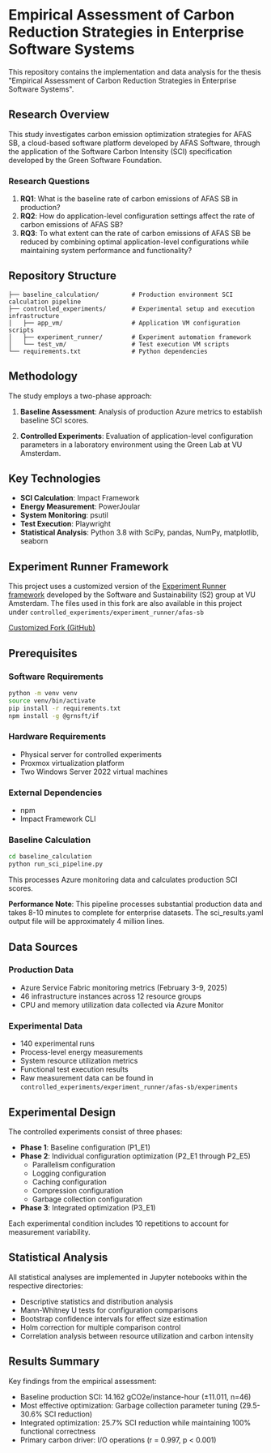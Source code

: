 # Empirical Assessment of Carbon Reduction Strategies in Enterprise Software Systems

This repository contains the implementation and data analysis for the thesis "Empirical Assessment of Carbon Reduction Strategies in Enterprise Software Systems".

## Research Overview

This study investigates carbon emission optimization strategies for AFAS SB, a cloud-based software platform developed by AFAS Software, through the application of the Software Carbon Intensity (SCI) specification developed by the Green Software Foundation.

### Research Questions

1. **RQ1**: What is the baseline rate of carbon emissions of AFAS SB in production?
2. **RQ2**: How do application-level configuration settings affect the rate of carbon emissions of AFAS SB?
3. **RQ3**: To what extent can the rate of carbon emissions of AFAS SB be reduced by combining optimal application-level configurations while maintaining system performance and functionality?

## Repository Structure

```
├── baseline_calculation/         # Production environment SCI calculation pipeline
├── controlled_experiments/       # Experimental setup and execution infrastructure
│   ├── app_vm/                   # Application VM configuration scripts
│   ├── experiment_runner/        # Experiment automation framework
│   └── test_vm/                  # Test execution VM scripts
└── requirements.txt              # Python dependencies
```

## Methodology

The study employs a two-phase approach:

1. **Baseline Assessment**: Analysis of production Azure metrics to establish baseline SCI scores.

2. **Controlled Experiments**: Evaluation of application-level configuration parameters in a laboratory environment using the Green Lab at VU Amsterdam.

## Key Technologies

- **SCI Calculation**: Impact Framework
- **Energy Measurement**: PowerJoular
- **System Monitoring**: psutil
- **Test Execution**: Playwright
- **Statistical Analysis**: Python 3.8 with SciPy, pandas, NumPy, matplotlib, seaborn

## Experiment Runner Framework

This project uses a customized version of the [Experiment Runner framework](https://github.com/S2-group/experiment-runner) developed by the Software and Sustainability (S2) group at VU Amsterdam. The files used in this fork are also available in this project under `controlled_experiments/experiment_runner/afas-sb`

[Customized Fork (GitHub)](https://github.com/rutgerkool/experiment-runner)

## Prerequisites

### Software Requirements

```bash
python -m venv venv
source venv/bin/activate
pip install -r requirements.txt
npm install -g @grnsft/if
```

### Hardware Requirements

- Physical server for controlled experiments
- Proxmox virtualization platform
- Two Windows Server 2022 virtual machines

### External Dependencies

- npm
- Impact Framework CLI

### Baseline Calculation

```bash
cd baseline_calculation
python run_sci_pipeline.py
```

This processes Azure monitoring data and calculates production SCI scores.

**Performance Note**: This pipeline processes substantial production data and takes 8-10 minutes to complete for enterprise datasets. The sci_results.yaml output file will be approximately 4 million lines.

## Data Sources

### Production Data
- Azure Service Fabric monitoring metrics (February 3-9, 2025)
- 46 infrastructure instances across 12 resource groups
- CPU and memory utilization data collected via Azure Monitor

### Experimental Data
- 140 experimental runs
- Process-level energy measurements
- System resource utilization metrics
- Functional test execution results
- Raw measurement data can be found in `controlled_experiments/experiment_runner/afas-sb/experiments`

## Experimental Design

The controlled experiments consist of three phases:

- **Phase 1**: Baseline configuration (P1_E1)
- **Phase 2**: Individual configuration optimization (P2_E1 through P2_E5)
  - Parallelism configuration
  - Logging configuration  
  - Caching configuration
  - Compression configuration
  - Garbage collection configuration
- **Phase 3**: Integrated optimization (P3_E1)

Each experimental condition includes 10 repetitions to account for measurement variability.

## Statistical Analysis

All statistical analyses are implemented in Jupyter notebooks within the respective directories:

- Descriptive statistics and distribution analysis
- Mann-Whitney U tests for configuration comparisons
- Bootstrap confidence intervals for effect size estimation
- Holm correction for multiple comparison control
- Correlation analysis between resource utilization and carbon intensity

## Results Summary

Key findings from the empirical assessment:

- Baseline production SCI: 14.162 gCO2e/instance-hour (±11.011, n=46)
- Most effective optimization: Garbage collection parameter tuning (29.5-30.6% SCI reduction)
- Integrated optimization: 25.7% SCI reduction while maintaining 100% functional correctness
- Primary carbon driver: I/O operations (r = 0.997, p < 0.001)